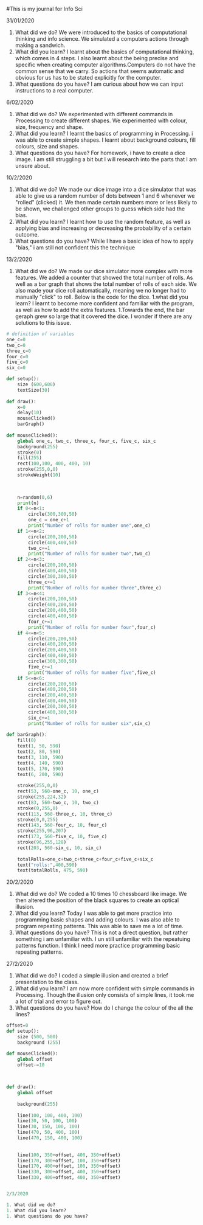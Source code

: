 #This is my journal for Info Sci


31/01/2020
1. What did we do? We were introduced to the basics of computational thinking and info science. We simulated a computers actions through making a sandwich. 
1. What did you learn? I learnt about the basics of computational thinking, which comes in 4 steps. I also learnt about the being precise and specific when creating computer algorithms.Computers do not have the common sense that we carry. So actions that seems automatic and obvious for us has to be stated explicitly for the computer.
1. What questions do you have? I am curious about how we can input instructions to a real computer.


6/02/2020

1. What did we do? We experimented with different commands in Processing to create different shapes. We experimented with colour, size, frequency and shape.
1. What did you learn? I learnt the basics of programming in Processing. i was able to create simple shapes. I learnt about background colours, fill colours, size and shapes.
1. What questions do you have? For homework, i have to create a dice image. I am still struggling a bit but I will research into the parts that I am unsure about.


10/2/2020

1. What did we do? We made our dice image into a dice simulator that was able to give us a random number of dots between 1 and 6 whenever we "rolled" (clicked) it. We then made certain numbers more or less likely to be shown, we challenged other groups to guess which side had the bias.
1. What did you learn? I learnt how to use the random feature, as well as applying bias and increasing or decreasing the probability of a certain outcome.
1. What questions do you have? While I have a basic idea of how to apply "bias," i am still not confident this the technique


13/2/2020
1. What did we do? We made our dice simulator more complex with more features. We added a counter that showed the total number of rolls. As well as a bar graph that shows the total number of rolls of each side. We also made your dice roll automatically, meaning we no longer had to manually "click" to roll. Below is the code for the dice.
1.what did you learn? I learnt to become more confident and familiar with the program, as well as how to add the extra features.
1.Towards the end, the bar geraph grew so large that it covered the dice. I wonder if there are any solutions to this issue.
```.py
# definition of variables
one_c=0
two_c=0
three_c=0
four_c=0
five_c=0
six_c=0

def setup():
    size (600,600)
    textSize(30)
    
def draw():
    x=0
    delay(10)
    mouseClicked()
    barGraph()
    
def mouseClicked():
    global one_c, two_c, three_c, four_c, five_c, six_c
    background(255)
    stroke(0)
    fill(255)
    rect(100,100, 400, 400, 10)
    stroke(255,0,0)
    strokeWeight(10)

    
    
    n=random(0,6)
    print(n)
    if 0<=n<1:
        circle(300,300,50)
        one_c = one_c+1
        print("Number of rolls for number one",one_c)
    if 1<=n<2:
        circle(200,200,50)
        circle(400,400,50)
        two_c+=1
        print("Number of rolls for number two",two_c)
    if 2<=n<3:
        circle(200,200,50)
        circle(400,400,50)
        circle(300,300,50)
        three_c+=1
        print("Number of rolls for number three",three_c)
    if 3<=n<4:
        circle(200,200,50)
        circle(400,200,50)
        circle(200,400,50)
        circle(400,400,50)
        four_c+=1
        print("Number of rolls for number four",four_c)
    if 4<=n<5:
        circle(200,200,50)
        circle(400,200,50)
        circle(200,400,50)
        circle(400,400,50)
        circle(300,300,50)
        five_c+=1
        print("Number of rolls for number five",five_c)
    if 5<=n<6:
        circle(200,200,50)
        circle(400,200,50)
        circle(200,400,50)
        circle(400,400,50)
        circle(200,300,50)
        circle(400,300,50)
        six_c+=1
        print("Number of rolls for number six",six_c)
        
def barGraph():
    fill(0)
    text(1, 50, 590)
    text(2, 80, 590)
    text(3, 110, 590)
    text(4, 140, 590)
    text(5, 170, 590)
    text(6, 200, 590)
    
    stroke(255,0,0)
    rect(53, 560-one_c, 10, one_c)
    stroke(255,224,32)
    rect(83, 560-two_c, 10, two_c)
    stroke(0,255,0)
    rect(113, 560-three_c, 10, three_c)
    stroke(0,0,255)
    rect(143, 560-four_c, 10, four_c)
    stroke(255,96,207)
    rect(173, 560-five_c, 10, five_c)
    stroke(96,255,128)
    rect(203, 560-six_c, 10, six_c)
    
    totalRolls=one_c+two_c+three_c+four_c+five_c+six_c
    text("rolls:",400,590)
    text(totalRolls, 475, 590)
```    
20/2/2020

1. What did we do? We coded a 10 times 10 chessboard like image. We then altered the position of the black squares to create an optical illusion.
1. What did you learn? Today I was able to get more practice into programming basic shapes and adding colours. I was also able to program repeating patterns. This was able to save me a lot of time.
1. What questions do you have? This is not a direct question, but rather something i am unfamiliar with. I un still unfamiliar with the repeatuing patterns function. I think I need more practice programming basic repeating patterns.

27/2/2020

1. What did we do? I coded a simple illusion and created a brief presentation to the class.
1. What did you learn? I am now more confident with simple commands in Processing. Though the illusion only consists of simple lines, it took me a lot of trial and error to figure out.
1. What questions do you have? How do I change the colour of the all the lines?

```.py
offset=0
def setup():
    size (500, 500)
    background (255)

def mouseClicked():
    global offset
    offset-=10

    
    
def draw():
    global offset
    
    background(255)
    
    line(100, 100, 400, 100)
    line(30, 50, 100, 100)
    line(30, 150, 100, 100)
    line(470, 50, 400, 100)
    line(470, 150, 400, 100)
    
    
    line(100, 350+offset, 400, 350+offset)
    line(170, 300+offset, 100, 350+offset)
    line(170, 400+offset, 100, 350+offset)
    line(330, 300+offset, 400, 350+offset)
    line(330, 400+offset, 400, 350+offset)


2/3/2020

1. What did we do?
1. What did you learn?
1. What questions do you have?

